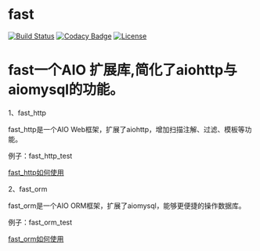 # fast

[![Build Status](https://travis-ci.org/dianbaer/fast.svg?branch=master)](https://travis-ci.org/dianbaer/fast)
[![Codacy Badge](https://api.codacy.com/project/badge/Grade/41a11f5cfb4246f4bbe7937274f53ccd)](https://www.codacy.com/app/232365732/fast?utm_source=github.com&amp;utm_medium=referral&amp;utm_content=dianbaer/fast&amp;utm_campaign=Badge_Grade)
[![License](https://img.shields.io/badge/License-MIT-blue.svg)](LICENSE)


# fast一个AIO 扩展库,简化了aiohttp与aiomysql的功能。


1、fast_http

fast_http是一个AIO Web框架，扩展了aiohttp，增加扫描注解、过滤、模板等功能。

例子：fast_http_test

[fast_http如何使用](./fast_http)

2、fast_orm

fast_orm是一个AIO ORM框架，扩展了aiomysql，能够更便捷的操作数据库。

例子：fast_orm_test

[fast_orm如何使用](./fast_orm)
	

